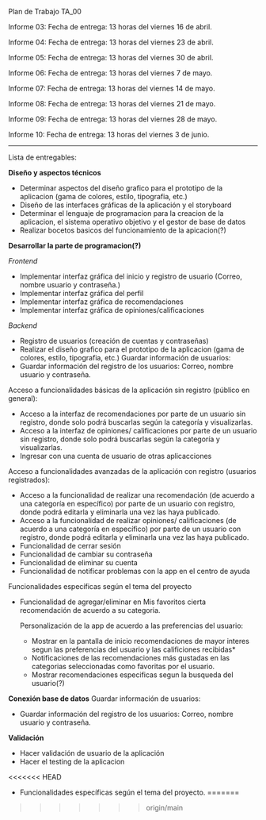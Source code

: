 Plan de Trabajo TA_00

Informe 03: 
Fecha de entrega: 13 horas del viernes 16 de abril.

Informe 04: 
Fecha de entrega: 13 horas del viernes 23 de abril.

Informe 05: 
Fecha de entrega: 13 horas del viernes 30 de abril.

Informe 06: 
Fecha de entrega: 13 horas del viernes 7 de mayo.

Informe 07: 
Fecha de entrega: 13 horas del viernes 14 de mayo.

Informe 08: 
Fecha de entrega: 13 horas del viernes 21 de mayo.

Informe 09: 
Fecha de entrega: 13 horas del viernes 28 de mayo.

Informe 10: 
Fecha de entrega: 13 horas del viernes 3 de junio.



***********************************************
Lista de entregables:

**Diseño y aspectos técnicos**
* Determinar aspectos del diseño grafico para el prototipo de la aplicacion (gama de colores, estilo, tipografia, etc.)
* Diseño de las interfaces gráficas de la aplicación y el storyboard
* Determinar el lenguaje de programacion para la creacion de la aplicacion, el sistema operativo objetivo y el gestor de base de datos
* Realizar bocetos basicos del funcionamiento de la apicacion(?)

**Desarrollar la parte de programacion(?)**

*Frontend*
* Implementar interfaz gráfica del inicio y registro de usuario (Correo, nombre usuario y contraseña.)
* Implementar interfaz gráfica del perfil
* Implementar interfaz gráfica de recomendaciones
* Implementar interfaz gráfica de opiniones/calificaciones



*Backend*
* Registro de usuarios (creación de cuentas y contraseñas)
* Realizar el diseño grafico para el prototipo de la      aplicacion (gama de colores, estilo, tipografia, etc.)
Guardar información de usuarios:
* Guardar información del registro de los usuarios: Correo, nombre usuario y contraseña.


Acceso a funcionalidades básicas de la aplicación sin registro (público en general):
* Acceso a la interfaz de recomendaciones por parte de un usuario sin registro, donde solo podrá buscarlas según la categoría y visualizarlas.
* Acceso a la interfaz de opiniones/ calificaciones por parte de un usuario sin registro, donde solo podrá buscarlas según la categoría y visualizarlas.
* Ingresar con una cuenta de usuario de otras aplicacciones


Acceso a funcionalidades avanzadas de la aplicación con registro (usuarios registrados):
* Acceso a la funcionalidad de realizar una recomendación (de acuerdo a una categoría en específico) por parte de un usuario con registro, donde podrá editarla y eliminarla una vez las haya publicado.
* Acceso a la funcionalidad de realizar opiniones/ calificaciones (de acuerdo a una categoría en específico) por parte de un usuario con registro, donde podrá editarla y eliminarla una vez las haya publicado.
* Funcionalidad de cerrar sesión
* Funcionalidad de cambiar su contraseña
* Funcionalidad de eliminar su cuenta
* Funcionalidad de notificar problemas con la app en el centro de ayuda


Funcionalidades específicas según el tema del proyecto
* Funcionalidad de agregar/eliminar en Mis favoritos cierta recomendación de acuerdo a su categoria.

  Personalización de la app de acuerdo a las preferencias del usuario:
  * Mostrar en la pantalla de inicio recomendaciones de mayor interes segun las preferencias del usuario y las calificiones recibidas* 
  * Notificaciones de las recomendaciones más gustadas en las categorias seleccionadas como favoritas por el usuario.
  * Mostrar recomendaciones especificas segun la busqueda del usuario(?)

**Conexión base de datos**
Guardar información de usuarios:
* Guardar información del registro de los usuarios: Correo, nombre usuario y contraseña.

**Validación**
* Hacer validación de usuario de la aplicación
* Hacer el testing de la aplicacion 

<<<<<<< HEAD
* Funcionalidades específicas según el tema del proyecto.
=======
>>>>>>> origin/main
